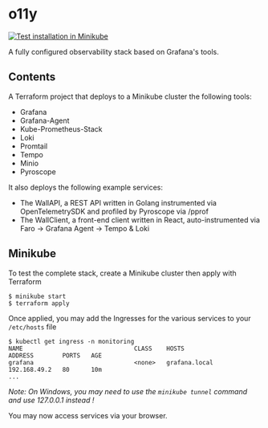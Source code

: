 # o11y
[![Test installation in Minikube](https://github.com/chazapp/o11y/actions/workflows/terraform_tests.yml/badge.svg)](https://github.com/chazapp/o11y/actions/workflows/terraform_tests.yml)  

A fully configured observability stack based on Grafana's tools.

## Contents

A Terraform project that deploys to a Minikube cluster the following tools:
  - Grafana
  - Grafana-Agent
  - Kube-Prometheus-Stack
  - Loki
  - Promtail
  - Tempo
  - Minio
  - Pyroscope

It also deploys the following example services:
  - The WallAPI, a REST API written in Golang instrumented via OpenTelemetrySDK and profiled by Pyroscope via /pprof
  - The WallClient, a front-end client written in React, auto-instrumented via Faro -> Grafana Agent -> Tempo & Loki



## Minikube

To test the complete stack, create a Minikube cluster then apply with Terraform

```
$ minikube start
$ terraform apply
```

Once applied, you may add the Ingresses for the various services to your `/etc/hosts` file

```
$ kubectl get ingress -n monitoring
NAME                               CLASS    HOSTS                 ADDRESS        PORTS   AGE
grafana                            <none>   grafana.local         192.168.49.2   80      10m
...
```

*Note: On Windows, you may need to use the `minikube tunnel` command and use 127.0.0.1 instead !*

You may now access services via your browser.

